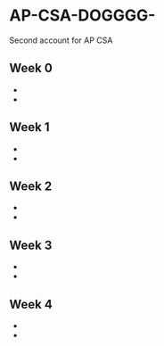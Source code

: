 # AP-CSA-DOGGGG-
Second account for AP CSA 


Week 0
- 
- 
-



Week 1
- 
- 
- 


Week 2
- 
- 
- 


Week 3
- 
- 
- 

Week 4
-
-
-
